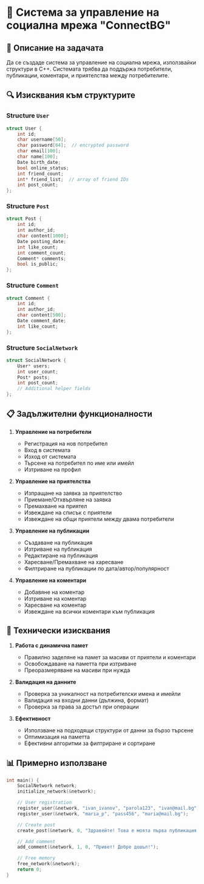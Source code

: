 # 🎯 Система за управление на социална мрежа "ConnectBG"

## 📝 Описание на задачата

Да се създаде система за управление на социална мрежа, използвайки структури в C++. Системата трябва да поддържа потребители, публикации, коментари, и приятелства между потребителите.

## 🔍 Изисквания към структурите

### Structure `User`

```cpp
struct User {
    int id;
    char username[50];
    char password[64];  // encrypted password
    char email[100];
    char name[100];
    Date birth_date;
    bool online_status;
    int friend_count;
    int* friend_list;  // array of friend IDs
    int post_count;
};
```

### Structure `Post`

```cpp
struct Post {
    int id;
    int author_id;
    char content[1000];
    Date posting_date;
    int like_count;
    int comment_count;
    Comment* comments;
    bool is_public;
};
```

### Structure `Comment`

```cpp
struct Comment {
    int id;
    int author_id;
    char content[500];
    Date comment_date;
    int like_count;
};
```

### Structure `SocialNetwork`

```cpp
struct SocialNetwork {
    User* users;
    int user_count;
    Post* posts;
    int post_count;
    // Additional helper fields
};
```

## 📋 Задължителни функционалности

1. **Управление на потребители**

   - Регистрация на нов потребител
   - Вход в системата
   - Изход от системата
   - Търсене на потребител по име или имейл
   - Изтриване на профил

2. **Управление на приятелства**

   - Изпращане на заявка за приятелство
   - Приемане/Отхвърляне на заявка
   - Премахване на приятел
   - Извеждане на списък с приятели
   - Извеждане на общи приятели между двама потребители

3. **Управление на публикации**

   - Създаване на публикация
   - Изтриване на публикация
   - Редактиране на публикация
   - Харесване/Премахване на харесване
   - Филтриране на публикации по дата/автор/популярност

4. **Управление на коментари**
   - Добавяне на коментар
   - Изтриване на коментар
   - Харесване на коментар
   - Извеждане на всички коментари към публикация

## 🔧 Технически изисквания

1. **Работа с динамична памет**

   - Правилно заделяне на памет за масиви от приятели и коментари
   - Освобождаване на паметта при изтриване
   - Преоразмеряване на масиви при нужда

2. **Валидация на данните**

   - Проверка за уникалност на потребителски имена и имейли
   - Валидация на входни данни (дължина, формат)
   - Проверка за права за достъп при операции

3. **Ефективност**
   - Използване на подходящи структури от данни за бързо търсене
   - Оптимизация на паметта
   - Ефективни алгоритми за филтриране и сортиране

## 📊 Примерно използване

```cpp
int main() {
    SocialNetwork network;
    initialize_network(&network);

    // User registration
    register_user(&network, "ivan_ivanov", "parola123", "ivan@mail.bg");
    register_user(&network, "maria_p", "pass456", "maria@mail.bg");

    // Create post
    create_post(&network, 0, "Здравейте! Това е моята първа публикация!", true);

    // Add comment
    add_comment(&network, 1, 0, "Привет! Добре дошъл!");

    // Free memory
    free_network(&network);
    return 0;
}
```
